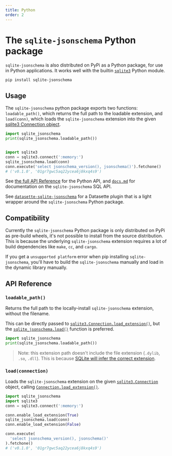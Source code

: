```yaml
---
title: Python
order: 2
---
```


# The `sqlite-jsonschema` Python package

`sqlite-jsonschema` is also distributed on PyPi as a Python package, for use in Python applications. It works well with the builtin [`sqlite3`](https://docs.python.org/3/library/sqlite3.html) Python module.

```
pip install sqlite-jsonschema
```

## Usage

The `sqlite-jsonschema` python package exports two functions: `loadable_path()`, which returns the full path to the loadable extension, and `load(conn)`, which loads the `sqlite-jsonschema` extension into the given [sqlite3 Connection object](https://docs.python.org/3/library/sqlite3.html#connection-objects).

```python
import sqlite_jsonschema
print(sqlite_jsonschema.loadable_path())


import sqlite3
conn = sqlite3.connect(':memory:')
sqlite_jsonschema.load(conn)
conn.execute('select jsonschema_version(), jsonschema()').fetchone()
# ('v0.1.0', '01gr7gwc5aq22ycea6j8kxq4s9')
```

See [the full API Reference](#api-reference) for the Python API, and [`docs.md`](../../docs.md) for documentation on the `sqlite-jsonschema` SQL API.

See [`datasette-sqlite-jsonschema`](../datasette_sqlite_jsonschema/) for a Datasette plugin that is a light wrapper around the `sqlite-jsonschema` Python package.

## Compatibility

Currently the `sqlite-jsonschema` Python package is only distributed on PyPi as pre-build wheels, it's not possible to install from the source distribution. This is because the underlying `sqlite-jsonschema` extension requires a lot of build dependencies like `make`, `cc`, and `cargo`.

If you get a `unsupported platform` error when pip installing `sqlite-jsonschema`, you'll have to build the `sqlite-jsonschema` manually and load in the dynamic library manually.

## API Reference

<h3 name="loadable_path"><code>loadable_path()</code></h3>

Returns the full path to the locally-install `sqlite-jsonschema` extension, without the filename.

This can be directly passed to [`sqlite3.Connection.load_extension()`](https://docs.python.org/3/library/sqlite3.html#sqlite3.Connection.load_extension), but the [`sqlite_jsonschema.load()`](#load) function is preferred.

```python
import sqlite_jsonschema
print(sqlite_jsonschema.loadable_path())

```

> Note: this extension path doesn't include the file extension (`.dylib`, `.so`, `.dll`). This is because [SQLite will infer the correct extension](https://www.sqlite.org/loadext.html#loading_an_extension).

<h3 name="load"><code>load(connection)</code></h3>

Loads the `sqlite-jsonschema` extension on the given [`sqlite3.Connection`](https://docs.python.org/3/library/sqlite3.html#sqlite3.Connection) object, calling [`Connection.load_extension()`](https://docs.python.org/3/library/sqlite3.html#sqlite3.Connection.load_extension).

```python
import sqlite_jsonschema
import sqlite3
conn = sqlite3.connect(':memory:')

conn.enable_load_extension(True)
sqlite_jsonschema.load(conn)
conn.enable_load_extension(False)

conn.execute(
  'select jsonschema_version(), jsonschema()'
).fetchone()
# ('v0.1.0', '01gr7gwc5aq22ycea6j8kxq4s9')
```
